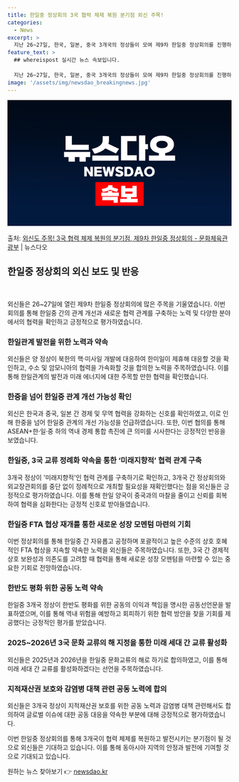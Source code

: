 ```yaml
---
title: 한일중 정상회의 3국 협력 체제 복원 분기점 외신 주목!
categories:
  - News
excerpt: >
  지난 26~27일, 한국, 일본, 중국 3개국의 정상들이 모여 제9차 한일중 정상회의를 진행하였는데요. 3개…
feature_text: >
  ## whereispost 실시간 뉴스 속보입니다.

  지난 26~27일, 한국, 일본, 중국 3개국의 정상들이 모여 제9차 한일중 정상회의를 진행하였는데요. 3개…
image: '/assets/img/newsdao_breakingnews.jpg'
---
```


![뉴스다오 속보](/assets/img/newsdao_breakingnews.jpg)

<p>출처: <a href="https://newsdao.kr/3970" rel="dofollow">외신도 주목! 3국 협력 체제 복원의 분기점,  제9차 한일중 정상회의 - 문화체육관광부</a> | 뉴스다오</p>

<h2 data-ke-size="size26">한일중 정상회의 외신 보도 및 반응</h2>
<p data-ke-size="size16">&nbsp;</p>
외신들은 26~27일에 열린 제9차 한일중 정상회의에 많은 주목을 기울였습니다. 이번 회의를 통해 한일중 간의 관계 개선과 새로운 협력 관계를 구축하는 노력 및 다양한 분야에서의 협력을 확인하고 긍정적으로 평가하였습니다.

<h3>한일관계 발전을 위한 노력과 약속</h3>
외신들은 양 정상이 북한의 핵·미사일 개발에 대응하여 한미일이 제휴해 대응할 것을 확인하고, 수소 및 암모니아의 협력을 가속화할 것을 합의한 노력을 주목하였습니다. 이를 통해 한일관계의 발전과 미래 에너지에 대한 주목할 만한 협력을 확인했습니다.

<h3>한중을 넘어 한일중 관계 개선 가능성 확인</h3>
외신은 한국과 중국, 일본 간 경제 및 무역 협력을 강화하는 신호를 확인하였고, 이로 인해 한중을 넘어 한일중 관계의 개선 가능성을 언급하였습니다. 또한, 이번 협의를 통해 ASEAN+한·일·중 하의 역내 경제 통합 촉진에 큰 의미를 시사한다는 긍정적인 반응을 보였습니다.

<h3>한일중, 3국 교류 정례화 약속을 통한 ‘미래지향적’ 협력 관계 구축</h3>
3개국 정상이 '미래지향적'인 협력 관계를 구축하기로 확인하고, 3개국 간 정상회의와 외교장관회의를 중단 없이 정례적으로 개최할 필요성을 재확인했다는 점을 외신들은 긍정적으로 평가하였습니다. 이를 통해 한일 양국이 중국과의 마찰을 줄이고 신뢰를 회복하여 협력을 심화한다는 긍정적 신호로 받아들였습니다.

<h3>한일중 FTA 협상 재개를 통한 새로운 성장 모멘텀 마련의 기회</h3>
이번 정상회의를 통해 한일중 간 자유롭고 공정하며 포괄적이고 높은 수준의 상호 호혜적인 FTA 협상을 지속할 약속한 노력을 외신들은 주목하였습니다. 또한, 3국 간 경제적 상호 보완성과 의존도를 고려할 때 협력을 통해 새로운 성장 모멘텀을 마련할 수 있는 중요한 기회로 전망하였습니다.

<h3>한반도 평화 위한 공동 노력 약속</h3>
한일중 3개국 정상이 한반도 평화를 위한 공동의 이익과 책임을 명시한 공동선언문을 발표하였으며, 이를 통해 역내 위험을 예방하고 회피하기 위한 협력 방안을 찾을 기회를 제공했다는 긍정적인 평가를 받았습니다.

<h3>2025~2026년 3국 문화 교류의 해 지정을 통한 미래 세대 간 교류 활성화</h3>
외신들은 2025년과 2026년을 한일중 문화교류의 해로 하기로 합의하였고, 이를 통해 미래 세대 간 교류를 활성화하겠다는 선언을 주목하였습니다.

<h3>지적재산권 보호와 감염병 대책 관련 공동 노력에 합의</h3>
외신들은 3개국 정상이 지적재산권 보호를 위한 공동 노력과 감염병 대책 관련해서도 합의하여 글로벌 이슈에 대한 공동 대응을 약속한 부분에 대해 긍정적으로 평가하였습니다.

이번 한일중 정상회의를 통해 3개국이 협력 체제를 복원하고 발전시키는 분기점이 될 것으로 외신들은 기대하고 있습니다. 이를 통해 동아시아 지역의 안정과 발전에 기여할 것으로 기대되고 있습니다. 

원하는 뉴스 찾아보기 👉 <a href="https://newsdao.kr" rel="dofollow">newsdao.kr</a>


